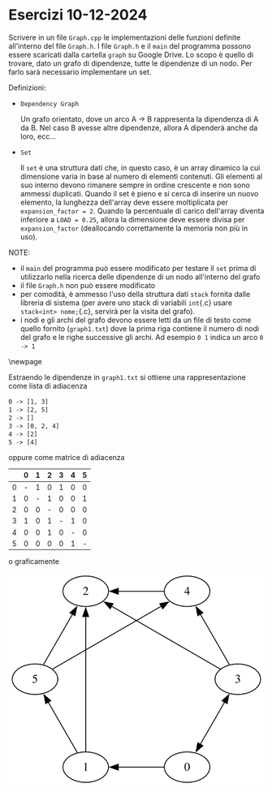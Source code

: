 
# Esercizi 10-12-2024

Scrivere in un file `Graph.cpp` le implementazioni delle funzioni definite all'interno del file `Graph.h`.
I file `Graph.h` e il `main` del programma possono essere scaricati dalla cartella `graph` su Google Drive.
Lo scopo è quello di trovare, dato un grafo di dipendenze, tutte le dipendenze di un nodo. Per farlo sarà necessario implementare un set.

Definizioni:

- `Dependency Graph`

   Un grafo orientato, dove un arco A $\to$ B rappresenta la dipendenza di A da B. Nel caso B avesse altre dipendenze, allora A dipenderà anche da loro, ecc...

- `Set`

   Il `set` è una struttura dati che, in questo caso, è un array dinamico la cui dimensione varia in base al numero di elementi contenuti. Gli elementi al suo interno devono rimanere sempre in ordine crescente e non sono ammessi duplicati.
   Quando il set è pieno e si cerca di inserire un nuovo elemento, la lunghezza dell'array deve essere moltiplicata per `expansion_factor = 2`.
   Quando la percentuale di carico dell'array diventa inferiore a `LOAD = 0.25`, allora la dimensione deve essere divisa per `expansion_factor` (deallocando correttamente la memoria non più in uso).

NOTE:

 - il `main` del programma può essere modificato per testare il `set` prima di utilizzarlo nella ricerca delle dipendenze di un nodo all'interno del grafo
 - il file `Graph.h` non può essere modificato
 - per comodità, è ammesso l'uso della struttura dati `stack` fornita dalle libreria di sistema (per avere uno stack di variabili `int`{.c} usare `stack<int> nome;`{.c}, servirà per la visita del grafo).
 - i nodi e gli archi del grafo devono essere letti da un file di testo come quello fornito (`graph1.txt`) dove la prima riga contiene il numero di nodi del grafo e le righe successive gli archi.
 Ad esempio `0 1` indica un arco `0 -> 1`

 \newpage

Estraendo le dipendenze in `graph1.txt` si ottiene una rappresentazione come lista di adiacenza

```
0 -> [1, 3]
1 -> [2, 5]
2 -> []
3 -> [0, 2, 4]
4 -> [2]
5 -> [4]
```

oppure come matrice di adiacenza

|   |  0 |  1 |  2 |  3 |  4 |  5 |
|---|----|----|----|----|----|----|
|0  |  - |  1 |  0 |  1 |  0 |  0 |
|1  |  0 |  - |  1 |  0 |  0 |  1 |
|2  |  0 |  0 |  - |  0 |  0 |  0 |
|3  |  1 |  0 |  1 |  - |  1 |  0 |
|4  |  0 |  0 |  1 |  0 |  - |  0 |
|5  |  0 |  0 |  0 |  0 |  1 |  - |

o graficamente

![](./graph.svg)


